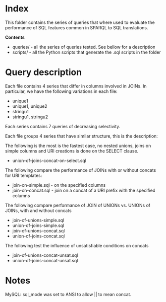 Index
============

This folder contains the series of queries that where used to evaluate the performance of SQL features common in SPARQL to SQL translations.

**Contents**
* queries/ - all the series of queries tested. See bellow for a description
* scripts/ - all the Python scripts that generate the .sql scripts in the folder 


Query description
==================

Each file contains 4 series that differ in columns involved in JOINs. In particular, we have the following variations in each file:

* unique1
* unique1, unique2
* stringu1
* stringu1, stringu2

Each series contains 7 queries of decreasing selectivity.

Each file groups 4 series that have similar structure, this is the description:

The following is the most is the fastest case, no nested unions, joins on simple columns and URI creations is done on the SELECT clause.

* union-of-joins-concat-on-select.sql


The following compare the performance of JOINs with or without concats for URI templates:

* join-on-simple.sql - on the specified columns
* join-on-concat.sql - join on a concat of a URI prefix with the specified columns

The following compare performance of JOIN of UNIONs vs. UNIONs of JOINs, with 
and without concats

* join-of-unions-simple.sql
* union-of-joins-simple.sql
* join-of-unions-concat.sql
* union-of-joins-concat.sql

The following test the influence of unsatisfiable conditions on concats

* join-of-unions-concat-unsat.sql 
* union-of-joins-concat-unsat.sql


Notes
=============

MySQL:
sql_mode was set to ANSI to allow || to mean concat.

